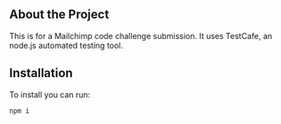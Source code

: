 ## About the Project

This is for a Mailchimp code challenge submission. It uses TestCafe, an node.js automated testing tool.

## Installation

To install you can run:

```sh
npm i
```
